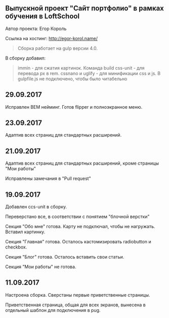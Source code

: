 Выпускной проект "Сайт портфолио" в рамках обучения в LoftSchool
---------------------
Автор проекта: Егор Король

Ссылка на хостинг: http://egor-korol.name/

> Сборка работает на gulp версии 4.0. 

В сборку добавил: 
> immin - для сжатия картинок. Команда build
> css-unit - для перевода px в rem.
> cssnano и uglify - для минификации css и js. В gulpfile.js не подключено, чтобы было читабельно


29.09.2017
---------------------
Исправлен BEM нейминг. Готов flipper и полноэкранное меню.

23.09.2017
---------------------
Адаптив всех страниц для стандартных расширений.


21.09.2017
---------------------
Адаптив всех страниц для стандартных расширений, кроме страницы "Мои работы"

Исправлены замечания в "Pull request"


19.09.2017
---------------------
Добавлен ccs-unit в сборку.

Переверстано все, в соответствии с понятием "блочной верстки"

Секция "Обо мне" готова. Карту не подключал, чтобы не нагружать. Вставил картинку.

Секция "Главная" готова. Осталось кастомизировать radiobutton и checkbox.

Секция "Блог" готова. Осталось вставить свои статьи.

Секция "Мои работы" не готова.


11.09.2017
---------------------
Настроена сборка. Сверстаны первые приветственные страницы.

Приветственная страница, общая для всех экранов, вынесена в отдельный шаблон для подключения в pug.
